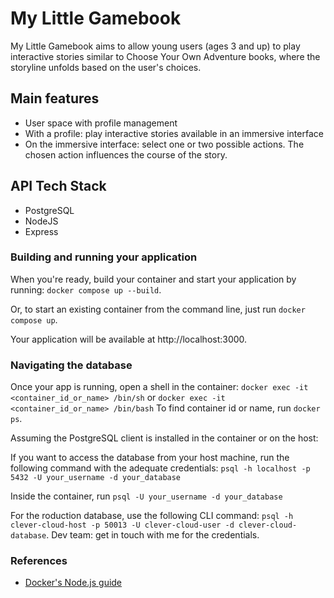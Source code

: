 # My Little Gamebook

My Little Gamebook aims to allow young users (ages 3 and up) to play interactive stories similar to Choose Your Own Adventure books, where the storyline unfolds based on the user's choices.

## Main features

- User space with profile management
- With a profile: play interactive stories available in an immersive interface
- On the immersive interface: select one or two possible actions. The chosen action influences the course of the story.

## API Tech Stack

- PostgreSQL
- NodeJS
- Express

### Building and running your application

When you're ready, build your container and start your application by running:
`docker compose up --build`.

Or, to start an existing container from the command line, just run `docker compose up`.

Your application will be available at http://localhost:3000.

### Navigating the database

Once your app is running, open a shell in the container: `docker exec -it <container_id_or_name> /bin/sh` or `docker exec -it <container_id_or_name> /bin/bash`
To find container id or name, run `docker ps`.

Assuming the PostgreSQL client is installed in the container or on the host:

If you want to access the database from your host machine, run the following command with the adequate credentials: `psql -h localhost -p 5432 -U your_username -d your_database`

Inside the container, run `psql -U your_username -d your_database`

For the roduction database, use the following CLI command: `psql -h clever-cloud-host -p 50013 -U clever-cloud-user -d clever-cloud-database`. Dev team: get in touch with me for the credentials.

### References
* [Docker's Node.js guide](https://docs.docker.com/language/nodejs/)